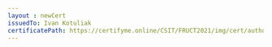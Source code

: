 ```yaml
--- 
layout : newCert 
issuedTo: Ivan Kotuliak 
certificatePath: https://certifyme.online/CSIT/FRUCT2021/img/cert/author/IvanKotuliak_2f7ee.png
--- 
```

